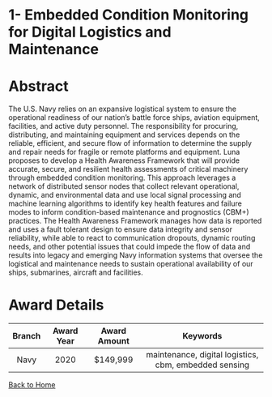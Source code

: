 
1- Embedded Condition Monitoring for Digital Logistics and Maintenance
======================================================================

# Abstract


The U.S. Navy relies on an expansive logistical system to ensure the operational readiness of our nation’s battle force ships, aviation equipment, facilities, and active duty personnel. The responsibility for procuring, distributing, and maintaining equipment and services depends on the reliable, efficient, and secure flow of information to determine the supply and repair needs for fragile or remote platforms and equipment. Luna proposes to develop a Health Awareness Framework that will provide accurate, secure, and resilient health assessments of critical machinery through embedded condition monitoring. This approach leverages a network of distributed sensor nodes that collect relevant operational, dynamic, and environmental data and use local signal processing and machine learning algorithms to identify key health features and failure modes to inform condition-based maintenance and prognostics (CBM+) practices. The Health Awareness Framework manages how data is reported and uses a fault tolerant design to ensure data integrity and sensor reliability, while able to react to communication dropouts, dynamic routing needs, and other potential issues that could impede the flow of data and results into legacy and emerging Navy information systems that oversee the logistical and maintenance needs to sustain operational availability of our ships, submarines, aircraft and facilities.  

# Award Details

|Branch|Award Year|Award Amount|Keywords|
| :---: | :---: | :---: | :---: |
|Navy|2020|$149,999|maintenance, digital logistics, cbm, embedded sensing|
  
  


[Back to Home](https://github.com/chrischow/dod_sbir_awards/JH/#2206)